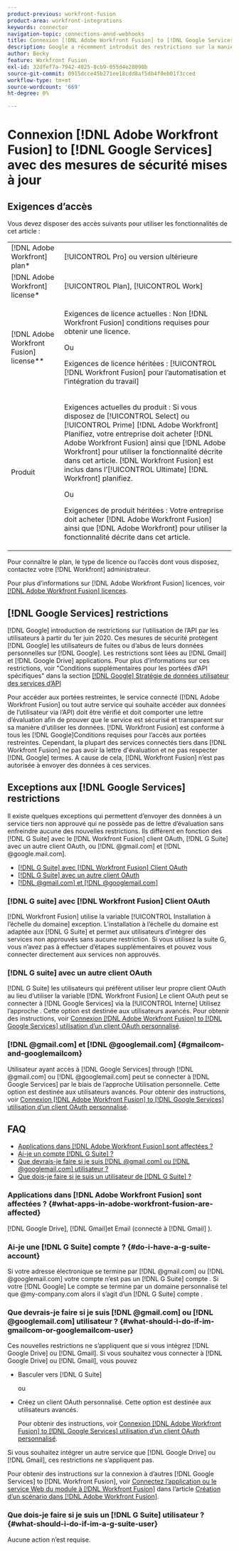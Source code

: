 ```yaml
---
product-previous: workfront-fusion
product-area: workfront-integrations
keywords: connector
navigation-topic: connections-annd-webhooks
title: Connexion [!DNL Adobe Workfront Fusion] to [!DNL Google Services] avec des mesures de sécurité mises à jour
description: Google a récemment introduit des restrictions sur la manière dont les utilisateurs peuvent utiliser leur API. Cet article décrit comment se connecter [!DNL Adobe Workfront Fusion] à Google, en tenant compte de ces mises à jour des mesures de sécurité.
author: Becky
feature: Workfront Fusion
exl-id: 32dfef7a-7942-4025-8cb9-055d4e28090b
source-git-commit: 0915dcce45b271ee18cdd8af5db4f0eb01f3cced
workflow-type: tm+mt
source-wordcount: '669'
ht-degree: 0%

---
```


# Connexion [!DNL Adobe Workfront Fusion] to [!DNL Google Services] avec des mesures de sécurité mises à jour

## Exigences d’accès

Vous devez disposer des accès suivants pour utiliser les fonctionnalités de cet article :

<table style="table-layout:auto">
 <col> 
 <col> 
 <tbody> 
  <tr> 
   <td role="rowheader">[!DNL Adobe Workfront] plan*</td> 
   <td> <p>[!UICONTROL Pro] ou version ultérieure</p> </td> 
  </tr> 
  <tr data-mc-conditions=""> 
   <td role="rowheader">[!DNL Adobe Workfront] license*</td> 
   <td> <p>[!UICONTROL Plan], [!UICONTROL Work]</p> </td> 
  </tr> 
  <tr> 
   <td role="rowheader">[!DNL Adobe Workfront Fusion] license**</td> 
   <td>
   <p>Exigences de licence actuelles : Non [!DNL Workfront Fusion] conditions requises pour obtenir une licence.</p>
   <p>Ou</p>
   <p>Exigences de licence héritées : [!UICONTROL [!DNL Workfront Fusion] pour l’automatisation et l’intégration du travail] </p>
   </td> 
  </tr> 
  <tr> 
   <td role="rowheader">Produit</td> 
   <td>
   <p>Exigences actuelles du produit : Si vous disposez de [!UICONTROL Select] ou [!UICONTROL Prime] [!DNL Adobe Workfront] Planifiez, votre entreprise doit acheter [!DNL Adobe Workfront Fusion] ainsi que [!DNL Adobe Workfront] pour utiliser la fonctionnalité décrite dans cet article. [!DNL Workfront Fusion] est inclus dans l’[!UICONTROL Ultimate] [!DNL Workfront] planifiez.</p>
   <p>Ou</p>
   <p>Exigences de produit héritées : Votre entreprise doit acheter [!DNL Adobe Workfront Fusion] ainsi que [!DNL Adobe Workfront] pour utiliser la fonctionnalité décrite dans cet article.</p>
   </td> 
  </tr> 
 </tbody> 
</table>

Pour connaître le plan, le type de licence ou l’accès dont vous disposez, contactez votre [!DNL Workfront] administrateur.

Pour plus d’informations sur [!DNL Adobe Workfront Fusion] licences, voir [[!DNL Adobe Workfront Fusion] licences](../../workfront-fusion/get-started/license-automation-vs-integration.md).

## [!DNL Google Services] restrictions

[!DNL Google] introduction de restrictions sur l’utilisation de l’API par les utilisateurs à partir du 1er juin 2020. Ces mesures de sécurité protègent [!DNL Google] les utilisateurs de fuites ou d’abus de leurs données personnelles sur [!DNL Google]. Les restrictions sont liées au [!DNL Gmail] et [!DNL Google Drive] applications. Pour plus d’informations sur ces restrictions, voir &quot;Conditions supplémentaires pour les portées d’API spécifiques&quot; dans la section [[!DNL Google] Stratégie de données utilisateur des services d’API](https://developers.google.com/terms/api-services-user-data-policy#additional_requirements_for_specific_api_scopes)

Pour accéder aux portées restreintes, le service connecté ([!DNL Adobe Workfront Fusion] ou tout autre service qui souhaite accéder aux données de l’utilisateur via l’API) doit être vérifié et doit comporter une lettre d’évaluation afin de prouver que le service est sécurisé et transparent sur sa manière d’utiliser les données. [!DNL Workfront Fusion] est conforme à tous les [!DNL Google]Conditions requises pour l’accès aux portées restreintes. Cependant, la plupart des services connectés tiers dans [!DNL Workfront Fusion] ne pas avoir la lettre d&#39;évaluation et ne pas respecter [!DNL Google] termes. A cause de cela, [!DNL Workfront Fusion] n’est pas autorisée à envoyer des données à ces services.

## Exceptions aux [!DNL Google Services] restrictions

Il existe quelques exceptions qui permettent d’envoyer des données à un service tiers non approuvé qui ne possède pas de lettre d’évaluation sans enfreindre aucune des nouvelles restrictions. Ils diffèrent en fonction des [!DNL G Suite] avec le [!DNL Workfront Fusion] client OAuth, [!DNL G Suite] avec un autre client OAuth, ou [!DNL @gmail.com] et [!DNL @google.mail.com].

* [[!DNL G Suite] avec [!DNL Workfront Fusion] Client OAuth](#g-suite-with-workfront-fusion-oauth-client)
* [[!DNL G Suite] avec un autre client OAuth](#g-suite-with-another-oauth-client)
* [[!DNL @gmail.com] et [!DNL @googlemail.com]](#gmailcom-and-googlemailcom)

### [!DNL G suite] avec [!DNL Workfront Fusion] Client OAuth

[!DNL Workfront Fusion] utilise la variable [!UICONTROL Installation à l’échelle du domaine] exception. L’installation à l’échelle du domaine est adaptée aux [!DNL G Suite] et permet aux utilisateurs d’intégrer des services non approuvés sans aucune restriction. Si vous utilisez la suite G, vous n’avez pas à effectuer d’étapes supplémentaires et pouvez vous connecter directement aux services non approuvés.

### [!DNL G suite] avec un autre client OAuth

[!DNL G Suite] les utilisateurs qui préfèrent utiliser leur propre client OAuth au lieu d’utiliser la variable [!DNL Workfront Fusion] Le client OAuth peut se connecter à [!DNL Google Services] via la [!UICONTROL Interne] Utilisez l’approche . Cette option est destinée aux utilisateurs avancés. Pour obtenir des instructions, voir [Connexion [!DNL Adobe Workfront Fusion] to [!DNL Google Services] utilisation d’un client OAuth personnalisé](../../workfront-fusion/connections/connect-fusion-to-google-using-oauth.md).

### [!DNL @gmail.com] et [!DNL @googlemail.com] {#gmailcom-and-googlemailcom}

Utilisateur ayant accès à [!DNL Google Services] through [!DNL @gmail.com] ou [!DNL @googlemail.com] peut se connecter à [!DNL Google Services] par le biais de l’approche Utilisation personnelle. Cette option est destinée aux utilisateurs avancés. Pour obtenir des instructions, voir [Connexion [!DNL Adobe Workfront Fusion] to [!DNL Google Services] utilisation d’un client OAuth personnalisé](../../workfront-fusion/connections/connect-fusion-to-google-using-oauth.md).

## FAQ

* [Applications dans [!DNL Adobe Workfront Fusion] sont affectées ?](#what-apps-in-adobe-workfront-fusion-are-affected)
* [Ai-je un compte [!DNL G Suite] ?](#do-i-have-a-g-suite-account)
* [Que devrais-je faire si je suis [!DNL @gmail.com] ou [!DNL @googlemail.com] utilisateur ?](#what-should-i-do-if-im-gmailcom-or-googlemailcom-user)
* [Que dois-je faire si je suis un utilisateur de [!DNL G Suite] ?](#what-should-i-do-if-im-a-g-suite-user)

### Applications dans [!DNL Adobe Workfront Fusion] sont affectées ? {#what-apps-in-adobe-workfront-fusion-are-affected}

[!DNL Google Drive], [!DNL Gmail]et Email (connecté à [!DNL Gmail] ).

### Ai-je une [!DNL G Suite] compte ? {#do-i-have-a-g-suite-account}

Si votre adresse électronique se termine par [!DNL @gmail.com] ou [!DNL @googlemail.com] votre compte n’est pas un [!DNL G Suite] compte . Si votre [!DNL Google] Le compte se termine par un domaine personnalisé tel que @my-company.com alors il s’agit d’un [!DNL G Suite] compte .

### Que devrais-je faire si je suis [!DNL @gmail.com] ou [!DNL @googlemail.com] utilisateur ? {#what-should-i-do-if-im-gmailcom-or-googlemailcom-user}

Ces nouvelles restrictions ne s’appliquent que si vous intégrez [!DNL Google Drive] ou [!DNL Gmail]. Si vous souhaitez vous connecter à [!DNL Google Drive] ou [!DNL Gmail], vous pouvez

* Basculer vers [!DNL G Suite]

  ou

* Créez un client OAuth personnalisé. Cette option est destinée aux utilisateurs avancés.

  Pour obtenir des instructions, voir [Connexion [!DNL Adobe Workfront Fusion] to [!DNL Google Services] utilisation d’un client OAuth personnalisé](../../workfront-fusion/connections/connect-fusion-to-google-using-oauth.md).

Si vous souhaitez intégrer un autre service que [!DNL Google Drive] ou [!DNL Gmail], ces restrictions ne s’appliquent pas.

Pour obtenir des instructions sur la connexion à d’autres [!DNL Google Services] to [!DNL Workfront Fusion], voir [Connectez l’application ou le service Web du module à [!DNL Workfront Fusion]](../../workfront-fusion/scenarios/create-a-scenario.md#connect) dans l’article [Création d’un scénario dans [!DNL Adobe Workfront Fusion]](../../workfront-fusion/scenarios/create-a-scenario.md).

### Que dois-je faire si je suis un [!DNL G Suite] utilisateur ? {#what-should-i-do-if-im-a-g-suite-user}

Aucune action n’est requise.
